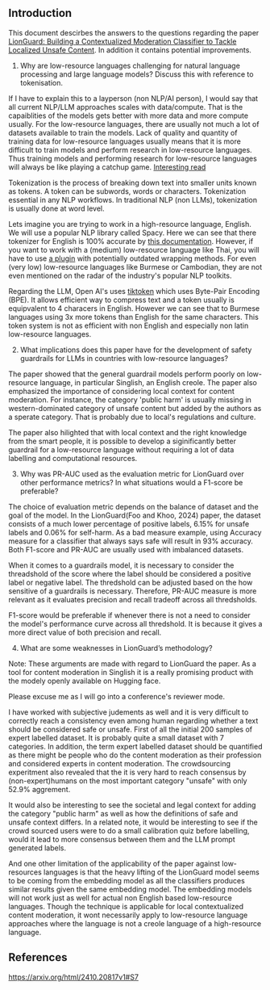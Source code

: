 ## Introduction

This document descirbes the answers to the questions regarding the paper [LionGuard: Building a Contextualized Moderation 
Classifier to Tackle Localized Unsafe Content](https://arxiv.org/abs/2407.10995). In addition it contains potential improvements.

1. Why are low-resource languages challenging for natural language processing and large language models? Discuss this with reference to tokenisation.

If I have to explain this to a layperson (non NLP/AI person), I would say that all current NLP/LLM approaches scales with data/compute. That is the capaiblities of the models gets better with more data and more compute usually. For the low-resource languages, there are usually not much a lot of datasets available to train the models. Lack of quality and quantity of training data for low-resource languages usually means that it is more difficult to train models and perform research in low-resource languages. Thus training models and performing research for low-resource languages will always be like playing a catchup game. [Interesting read](https://arxiv.org/html/2410.20817v1)

Tokenization is the process of breaking down text into smaller units known as tokens. A token can be subwords, words or characters. Tokenization essential in any NLP workflows. In traditional NLP (non LLMs), tokenization is usually done at word level. 

Lets imagine you are trying to work in a high-resource language, English. We will use a popular NLP library called Spacy. Here we can see that there tokenizer for English is 100% accurate by [this documentation](https://spacy.io/models/en#en_core_web_sm-accuracy). However, if you want to work with a (medium) low-resource language like Thai, you will have to use [a plugin](https://spacy.io/universe/project/spacy-pythainlp) with potentially outdated wrapping methods. For even (very low) low-resource languages like Burmese or Cambodian, they are not even mentioned on the radar of the industry's popular NLP toolkits. 

Regarding the LLM, Open AI's uses [tiktoken](https://github.com/openai/tiktoken) which uses Byte-Pair Encoding (BPE). It allows efficient way to compress text and a token usually is equipvalent to 4 characers in English. However we can see that to Burmese languages using 3x more tokens than English for the same characters. This token system is not as efficient with non English and especially non latin low-resource languages.


2. What implications does this paper have for the development of safety guardrails for LLMs in countries with low-resource languages?

The paper showed that the general guardrail models perform poorly on low-resource language, in particular Singlish, an English creole. The paper also emphasized the importance of considering local context for content moderation. For instance, the category 'public harm' is usually missing in western-dominated category of unsafe content but added by the authors as a sperate category. That is probably due to local's regulations and culture.

The paper also hilighted that with local context and the right knowledge from the smart people, it is possible to develop a siginificantly better guardrail for a low-resource language without requiring a lot of data labelling and computational resources. 

3. Why was PR-AUC used as the evaluation metric for LionGuard over other performance metrics? In what situations would a F1-score be preferable? 

The choice of evaluation metric depends on the balance of dataset and the goal of the model. In the LionGuard(Foo and Khoo, 2024) paper, the dataset consists of a much lower percentage of positive labels, 6.15% for unsafe labels and 0.06% for self-harm. As a bad measure example, using Accuracy measure for a classifier that always says safe will result in 93% accuracy. Both F1-score and PR-AUC are usually used with imbalanced datasets. 

When it comes to a guardrails model, it is necessary to consider the threadshold of the score where the label should be considered a positive label or negative label. The thredshold can be adjusted based on the how sensitive of a guardrails is necessary. Therefore, PR-AUC measure is more relevant as it evaluates precision and recall tradeoff across all thredsholds. 

F1-score would be preferable if whenever there is not a need to consider the model's performance curve across all thredshold. It is because it gives a more direct value of both precision and recall.

4. What are some weaknesses in LionGuard’s methodology? 

Note: These arguments are made with regard to LionGuard the paper. As a tool for content moderation in Singlish it is a really promising product with the modely openly available on Hugging face. 

Please excuse me as I will go into a conference's reviewer mode. 

I have worked with subjective judements as well and it is very difficult to correctly reach a consistency even among human regarding whether a text should be considered safe or unsafe. First of all the initial 200 samples of expert labelled dataset. It is probably quite a small dataset with 7 categories. In addition, the term expert labelled dataset should be quantified as there might be people who do the content moderation as their profession and considered experts in content moderation. The crowdsourcing experitment also revealed that the it is very hard to reach consensus by (non-expert)humans on the most important category "unsafe" with only 52.9% aggrement.

It would also be interesting to see the societal and legal context for adding the category "public harm" as well as how the definitions of safe and unsafe context differs. In a related note, it would be interesting to see if the crowd sourced users were to do a small calibration quiz before labelling, would it lead to more consensus between them and the LLM prompt generated labels.

And one other limitation of the applicability of the paper against low-resources languages is that the heavy lifting of the LionGuard model seems to be coming from the embedding model as all the classifiers produces similar results given the same embedding model. The embedding models will not work just as well for actual non English based low-resource languages. Though the technique is applicable for local contextualized content moderation, it wont necessarily apply to low-resource language approaches where the language is not a creole language of a high-resource language.  

## References 
https://arxiv.org/html/2410.20817v1#S7
